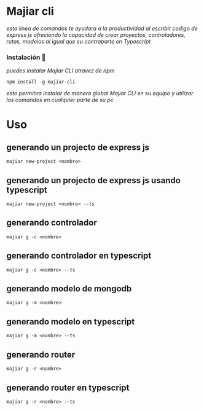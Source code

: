 # Majiar cli

_esta linea de comandos te ayudara a la productividad al escribir codigo de express js ofreciendo la capacidad de crear proyectos, controladores, rutas, modelos al igual que su contraparte en Typescript_



### Instalación 🔧

_puedes instalar Majiar CLI atravez de npm_

```
npm install -g majiar-cli 
```

_esto permitira instalar de manera global Majiar CLI en su equipo y utilizar los comandos en cualquier parte de su pc_

# Uso

## generando un projecto de express js
```
majiar new-project <nombre>  
```
## generando un projecto de express js usando typescript
```
majiar new-project <nombre> --ts
```

## generando controlador
```
majiar g -c <nombre>
```

## generando controlador en typescript
```
majiar g -c <nombre> --ts
```

## generando modelo de mongodb
```
majiar g -m <nombre>
```

## generando modelo en typescript
```
majiar g -m <nombre> --ts
```

## generando router
```
majiar g -r <nombre>
```

## generando router en typescript
```
majiar g -r <nombre> --ts
```
